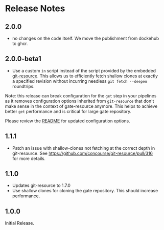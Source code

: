 # Release Notes
## 2.0.0

- no changes on the code itself. We move the publishment from dockehub to ghcr.

## 2.0.0-beta1

- Use a custom `in` script instead of the script provided by the embedded [git-resource](https://github.com/concourse/git-resource).
  This allows us to efficiently fetch shallow clones at exactly a specified
  revision without incurring needless `git fetch --deepen` roundtrips.

Note: this release can break configuration for the `get` step in your pipelines as
it removes configuration options inherited from `git-resource` that don't make
sense in the context of gate-resource anymore. This helps to achieve better `get` performance and is critical for large gate repository.

Please review the [README](./README.md) for updated configuration options.

## 1.1.1

- Patch an issue with shallow-clones not fetching at the correct depth in git-resource.
  See https://github.com/concourse/git-resource/pull/316 for more details.

## 1.1.0

- Updates git-resource to 1.7.0
- Use shallow clones for cloning the gate repository. This should increase performance.

## 1.0.0

Initial Release.
